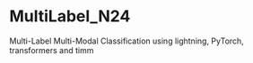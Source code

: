 # MultiLabel_N24
Multi-Label Multi-Modal Classification using lightning, PyTorch, transformers and timm